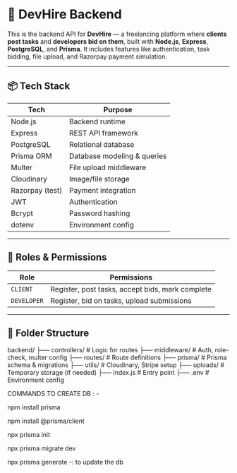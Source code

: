 # 🚀 DevHire Backend

This is the backend API for **DevHire** — a freelancing platform where **clients post tasks** and **developers bid on them**, built with **Node.js**, **Express**, **PostgreSQL**, and **Prisma**. It includes features like authentication, task bidding, file upload, and Razorpay payment simulation.

---

## 📦 Tech Stack

| Tech          | Purpose                      |
|---------------|------------------------------|
| Node.js       | Backend runtime              |
| Express       | REST API framework           |
| PostgreSQL    | Relational database          |
| Prisma ORM    | Database modeling & queries  |
| Multer        | File upload middleware       |
| Cloudinary    | Image/file storage           |
| Razorpay (test) | Payment integration          |
| JWT           | Authentication               |
| Bcrypt        | Password hashing             |
| dotenv        | Environment config           |

---

## 🔐 Roles & Permissions

| Role      | Permissions                               |
|-----------|-------------------------------------------|
| `CLIENT`  | Register, post tasks, accept bids, mark complete |
| `DEVELOPER` | Register, bid on tasks, upload submissions |

---

## 📁 Folder Structure

backend/
├── controllers/ # Logic for routes
├── middleware/ # Auth, role-check, multer config
├── routes/ # Route definitions
├── prisma/ # Prisma schema & migrations
├── utils/ # Cloudinary, Stripe setup
├── uploads/ # Temporary storage (if needed)
├── index.js # Entry point
├── .env # Environment config





COMMANDS TO CREATE DB : - 

npm install prisma 

npm install @prisma/client

npx prisma init

npx prisma migrate dev

npx prisma generate  -: to update the db